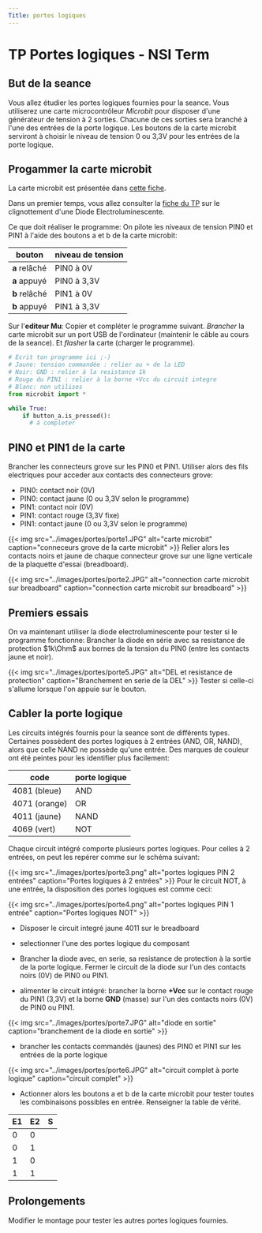 ```yaml
---
Title: portes logiques
---
```


# TP Portes logiques - NSI Term
## But de la seance
Vous allez étudier les portes logiques fournies pour la seance. Vous utiliserez une carte microcontrôleur *Microbit* pour disposer d'une générateur de tension à 2 sorties. Chacune de ces sorties sera branché à l'une des entrées de la porte logique. Les boutons de la carte microbit serviront à choisir le niveau de tension 0 ou 3,3V pour les entrées de la porte logique.

## Progammer la carte microbit
La carte microbit est présentée dans [cette fiche](/docs/techno/pages/MB_init/).

Dans un premier temps, vous allez consulter la [fiche du TP](/docs/techno/pages/MB_led/) sur le clignottement d'une Diode Electroluminescente.

Ce que doit réaliser le programme: On pilote les niveaux de tension PIN0 et PIN1 à l'aide des boutons a et b de la carte microbit:

| bouton | niveau de tension |
|--- |--- |
| **a** relâché | PIN0 à 0V |
| **a** appuyé | PIN0 à 3,3V |
| **b** relâché | PIN1 à 0V |
| **b** appuyé | PIN1 à 3,3V |

Sur l'**editeur Mu**: Copier et compléter le programme suivant. *Brancher* la carte microbit sur un port USB de l'ordinateur (maintenir le câble au cours de la seance). Et *flasher* la carte (charger le programme).

```python
# Ecrit ton programme ici ;-)
# Jaune: tension commandée : relier au + de la LED  
# Noir: GND : relier à la resistance 1k
# Rouge du PIN1 : relier à la borne +Vcc du circuit integre
# Blanc: non utilises
from microbit import *

while True:
    if button_a.is_pressed():
      # à completer

```

## PIN0 et PIN1 de la carte
Brancher les connecteurs grove sur les PIN0 et PIN1. Utiliser alors des fils electriques pour acceder aux contacts des connecteurs grove:

* PIN0: contact noir (0V)
* PIN0: contact jaune (0 ou 3,3V selon le programme)
* PIN1: contact noir (0V)
* PIN1: contact rouge (3,3V fixe)
* PIN1: contact jaune (0 ou 3,3V selon le programme)

{{< img src="../images/portes/porte1.JPG" alt="carte microbit" caption="conneceurs grove de la carte microbit" >}}
Relier alors les contacts noirs et jaune de chaque connecteur grove sur une ligne verticale de la plaquette d'essai (breadboard).

{{< img src="../images/portes/porte2.JPG" alt="connection carte microbit sur breadboard" caption="connection carte microbit sur breadboard" >}}
## Premiers essais
On va maintenant utiliser la diode electroluminescente pour tester si le programme fonctionne: Brancher la diode en série avec sa resistance de protection $1k\Ohm$ aux bornes de la tension du PIN0 (entre les contacts jaune et noir).

{{< img src="../images/portes/porte5.JPG" alt="DEL et resistance de protection" caption="Branchement en serie de la DEL" >}}
Tester si celle-ci s'allume lorsque l'on appuie sur le bouton.

## Cabler la porte logique
Les circuits intégrés fournis pour la seance sont de différents types. Certaines possèdent des portes logiques à 2 entrées (AND, OR, NAND), alors que celle NAND ne possède qu'une entrée. Des marques de couleur ont été peintes pour les identifier plus facilement:

| code | porte logique |
|--- |--- |
| 4081 (bleue) | AND |
| 4071 (orange) | OR |
| 4011 (jaune) | NAND |
| 4069 (vert) | NOT |

Chaque circuit intégré comporte plusieurs portes logiques. Pour celles à 2 entrées, on peut les repérer comme sur le schéma suivant:

{{< img src="../images/portes/porte3.png" alt="portes logiques PIN 2 entrées" caption="Portes logiques à 2 entrées" >}}
Pour le circuit NOT, à une entrée, la disposition des portes logiques est comme ceci:

{{< img src="../images/portes/porte4.png" alt="portes logiques PIN 1 entrée" caption="Portes logiques NOT" >}}
* Disposer le circuit integré jaune 4011 sur le breadboard
* selectionner l'une des portes logique du composant



* Brancher la diode avec, en serie, sa resistance de protection à la sortie de la porte logique. Fermer le circuit de la diode sur l'un des contacts noirs (0V) de PIN0 ou PIN1.



* alimenter le circuit intégré: brancher la borne **+Vcc** sur le contact rouge du PIN1 (3,3V) et la borne **GND** (masse) sur l'un des contacts noirs (0V) de PIN0 ou PIN1.

{{< img src="../images/portes/porte7.JPG" alt="diode en sortie" caption="branchement de la diode en sortie" >}}
* brancher les contacts commandés (jaunes) des PIN0 et PIN1 sur les entrées de la porte logique

{{< img src="../images/portes/porte6.JPG" alt="circuit complet à porte logique" caption="circuit complet" >}}
* Actionner alors les boutons a et b de la carte microbit pour tester toutes les combinaisons possibles en entrée. Renseigner la table de vérité.

| E1 | E2 | S |
| --- | --- | --- |
| 0 | 0 |  |
| 0 | 1 |  |
| 1 | 0 |  |
| 1 | 1 |  |


## Prolongements
Modifier le montage pour tester les autres portes logiques fournies.



